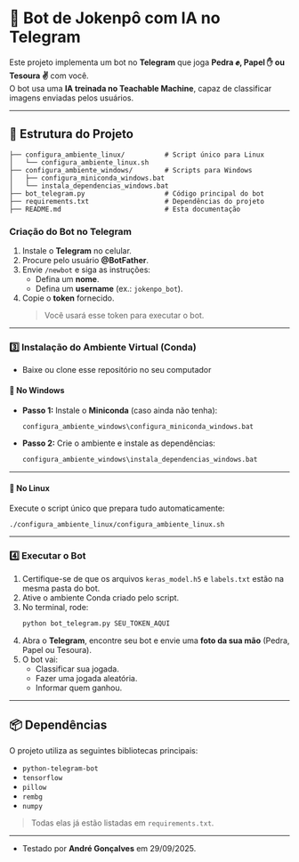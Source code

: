 # 📌 Bot de Jokenpô com IA no Telegram

Este projeto implementa um bot no **Telegram** que joga **Pedra ✊, Papel ✋ ou Tesoura ✌** com você.  
O bot usa uma **IA treinada no Teachable Machine**, capaz de classificar imagens enviadas pelos usuários.

---

## 🚀 Estrutura do Projeto

```
├── configura_ambiente_linux/          # Script único para Linux
│   └── configura_ambiente_linux.sh
├── configura_ambiente_windows/        # Scripts para Windows
│   ├── configura_miniconda_windows.bat
│   └── instala_dependencias_windows.bat
├── bot_telegram.py                    # Código principal do bot
├── requirements.txt                   # Dependências do projeto
├── README.md                          # Esta documentação
```

### Criação do Bot no Telegram
1. Instale o **Telegram** no celular.  
2. Procure pelo usuário **@BotFather**.  
3. Envie `/newbot` e siga as instruções:  
   - Defina um **nome**.  
   - Defina um **username** (ex.: `jokenpo_bot`).  
4. Copie o **token** fornecido.  
   > Você usará esse token para executar o bot.

---

### 3️⃣ Instalação do Ambiente Virtual (Conda)

- Baixe ou clone esse repositório no seu computador

#### 🔹 No Windows
- **Passo 1:** Instale o **Miniconda** (caso ainda não tenha):  
   ```bash
   configura_ambiente_windows\configura_miniconda_windows.bat
   ```

- **Passo 2:** Crie o ambiente e instale as dependências:  
   ```bash
   configura_ambiente_windows\instala_dependencias_windows.bat
   ```

---

#### 🔹 No Linux
Execute o script único que prepara tudo automaticamente:  
```bash
./configura_ambiente_linux/configura_ambiente_linux.sh
```

---

### 4️⃣ Executar o Bot
1. Certifique-se de que os arquivos `keras_model.h5` e `labels.txt` estão na mesma pasta do bot.  
2. Ative o ambiente Conda criado pelo script.  
3. No terminal, rode:  
   ```bash
   python bot_telegram.py SEU_TOKEN_AQUI
   ```
4. Abra o **Telegram**, encontre seu bot e envie uma **foto da sua mão** (Pedra, Papel ou Tesoura).  
5. O bot vai:
   - Classificar sua jogada.
   - Fazer uma jogada aleatória.
   - Informar quem ganhou.

--- 

## 📦 Dependências
O projeto utiliza as seguintes bibliotecas principais:
- `python-telegram-bot`
- `tensorflow`
- `pillow`
- `rembg`
- `numpy`

> Todas elas já estão listadas em `requirements.txt`.

---
- Testado por **André Gonçalves** em 29/09/2025.  
